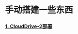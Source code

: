 # 手动搭建一些东西

### [1. CloudDrive-2部署](https://github.com/MHY2233/MHY2233/blob/main/CloudDrive-2%E9%83%A8%E7%BD%B2.md)